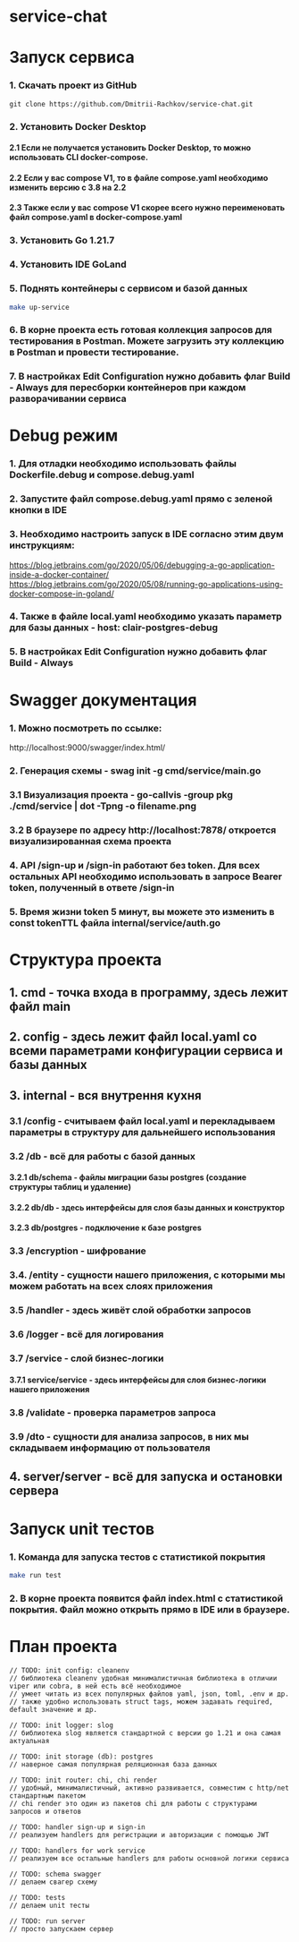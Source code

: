 # service-chat

# Запуск сервиса
### 1. Скачать проект из GitHub
```
git clone https://github.com/Dmitrii-Rachkov/service-chat.git  
```
### 2. Установить Docker Desktop
#### 2.1 Если не получается установить Docker Desktop, то можно использовать CLI docker-compose.
#### 2.2 Если у вас compose V1, то в файле compose.yaml необходимо изменить версию с 3.8 на 2.2
#### 2.3 Также если у вас compose V1 скорее всего нужно переименовать файл compose.yaml в docker-compose.yaml
### 3. Установить Go 1.21.7
### 4. Установить IDE GoLand
### 5. Поднять контейнеры с сервисом и базой данных
```bash
make up-service
```
### 6. В корне проекта есть готовая коллекция запросов для тестирования в Postman. Можете загрузить эту коллекцию в Postman и провести тестирование.
### 7. В настройках Edit Configuration нужно добавить флаг Build - Always для пересборки контейнеров при каждом разворачивании сервиса

# Debug режим

### 1. Для отладки необходимо использовать файлы Dockerfile.debug и compose.debug.yaml
### 2. Запустите файл compose.debug.yaml прямо с зеленой кнопки в IDE
### 3. Необходимо настроить запуск в IDE согласно этим двум инструкциям:
https://blog.jetbrains.com/go/2020/05/06/debugging-a-go-application-inside-a-docker-container/
https://blog.jetbrains.com/go/2020/05/08/running-go-applications-using-docker-compose-in-goland/
### 4. Также в файле local.yaml необходимо указать параметр для базы данных - host: clair-postgres-debug
### 5. В настройках Edit Configuration нужно добавить флаг Build - Always

# Swagger документация
### 1. Можно посмотреть по ссылке:
http://localhost:9000/swagger/index.html/
### 2. Генерация схемы - swag init -g cmd/service/main.go
### 3.1 Визуализация проекта - go-callvis -group pkg ./cmd/service | dot -Tpng -o filename.png
### 3.2 В браузере по адресу http://localhost:7878/ откроется визуализированная схема проекта
### 4. API /sign-up и /sign-in работают без token. Для всех остальных API необходимо использовать в запросе Bearer token, полученный в ответе /sign-in
### 5. Время жизни token 5 минут, вы можете это изменить в const tokenTTL файла internal/service/auth.go

# Структура проекта
## 1. cmd - точка входа в программу, здесь лежит файл main
## 2. config - здесь лежит файл local.yaml со всеми параметрами конфигурации сервиса и базы данных
## 3. internal - вся внутрення кухня  
### 3.1 /config - считываем файл local.yaml и перекладываем параметры в структуру для дальнейшего использования
### 3.2 /db - всё для работы с базой данных  
#### 3.2.1 db/schema - файлы миграции базы postgres (создание структуры таблиц и удаление)
#### 3.2.2 db/db - здесь интерфейсы для слоя базы данных и конструктор
#### 3.2.3 db/postgres - подключение к базе postgres  
### 3.3 /encryption - шифрование
### 3.4. /entity - сущности нашего приложения, с которыми мы можем работать на всех слоях приложения
### 3.5 /handler - здесь живёт слой обработки запросов
### 3.6 /logger - всё для логирования
### 3.7 /service - слой бизнес-логики
#### 3.7.1 service/service - здесь интерфейсы для слоя бизнес-логики нашего приложения
### 3.8 /validate - проверка параметров запроса
### 3.9 /dto - сущности для анализа запросов, в них мы складываем информацию от пользователя
## 4. server/server - всё для запуска и остановки сервера

# Запуск unit тестов
### 1. Команда для запуска тестов с статистикой покрытия
```bash
make run test
```
### 2. В корне проекта появится файл index.html с статистикой покрытия. Файл можно открыть прямо в IDE или в браузере.


# План проекта

```
// TODO: init config: cleanenv
// библиотека cleanenv удобная минималистичная библиотека в отличии viper или cobra, в ней есть всё необходимое
// умеет читать из всех популярных файлов yaml, json, toml, .env и др.
// также удобно использовать struct tags, можем задавать required, default значение и др.

// TODO: init logger: slog
// библиотека slog является стандартной с версии go 1.21 и она самая актуальная

// TODO: init storage (db): postgres
// наверное самая популярная реляционная база данных

// TODO: init router: chi, chi render
// удобный, минималистичный, активно развивается, совместим с http/net стандартным пакетом
// chi render это один из пакетов chi для работы с структурами запросов и ответов

// TODO: handler sign-up и sign-in
// реализуем handlers для регистрации и авторизации с помощью JWT

// TODO: handlers for work service
// реализуем все остальные handlers для работы основной логики сервиса

// TODO: schema swagger
// делаем свагер схему

// TODO: tests
// делаем unit тесты

// TODO: run server
// просто запускаем сервер
```

